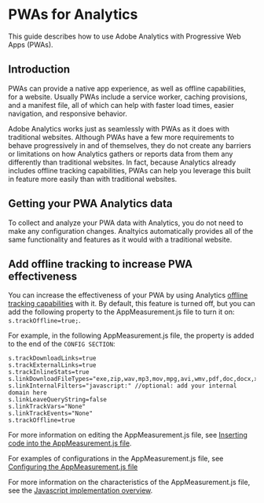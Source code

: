 # PWAs for Analytics

This guide describes how to use Adobe Analytics with Progressive Web Apps (PWAs).

## Introduction

PWAs can provide a native app experience, as well as offline capabilities, for a website. Usually PWAs include a service worker, caching provisions, and a manifest file, all of which can help with faster load times, easier navigation, and responsive behavior. 

Adobe Analytics works just as seamlessly with PWAs as it does with traditional websites. Although PWAs have a few more requirements to behave progressively in and of themselves, they do not create any barriers or limitations on how Analytics gathers or reports data from them any differently than traditional websites. In fact, because Analytics already includes offline tracking capabilities, PWAs can help you leverage this built in feature more easily than with traditional websites.

## Getting your PWA Analytics data

To collect and analyze your PWA data with Analytics, you do not need to  make any configuration changes. Analtyics automatically provides all of the same functionality and features as it would with a traditional website.

## Add offline tracking to increase PWA effectiveness

You can increase the effectiveness of your PWA by using Analytics [offline tracking capabilities](https://docs.adobe.com/content/help/en/analytics/implementation/javascript-implementation/offline-tracking.html) with it. By default, this feature is turned off, but you can add the following property to the AppMeasurement.js file to turn it on: `s.trackOffline=true;`.

For example, in the following AppMeasurement.js file, the property is added to the end of the `CONFIG SECTION`:

```
s.trackDownloadLinks=true 
s.trackExternalLinks=true 
s.trackInlineStats=true 
s.linkDownloadFileTypes="exe,zip,wav,mp3,mov,mpg,avi,wmv,pdf,doc,docx,xls,xlsx,ppt,pptx" 
s.linkInternalFilters="javascript:" //optional: add your internal domain here 
s.linkLeaveQueryString=false 
s.linkTrackVars="None" 
s.linkTrackEvents="None" 
s.trackOffline=true 
```


For more information on editing the AppMeasurement.js file, see [Inserting code into the AppMeasurement.js file](https://docs.adobe.com/content/help/en/analytics/implementation/implement-analytics-with-dtm/analytics-tool/t-appmeasurement-code.html).

For examples of configurations in the AppMeasurement.js file, see [Configuring the AppMeasurement.js file](https://docs.adobe.com/content/help/en/analytics/implementation/javascript-implementation/appmeasure-mjs-pagecode.html#section_042412C29CC249E298F19B2BC2F43CE7)

For more information on the characteristics of the AppMeasurement.js file, see the [Javascript implementation overview](https://docs.adobe.com/content/help/en/analytics/implementation/javascript-implementation/appmeasurement-js/appmeasure-mjs.html). 
